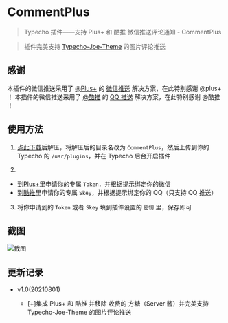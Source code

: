 # CommentPlus

> Typecho 插件——支持 Plus+ 和 酷推 微信推送评论通知 - CommentPlus

> 插件完美支持 [Typecho-Joe-Theme](https://www.vvhan.com/Typecho-Joe-Theme.html) 的图片评论推送
## 感谢

本插件的微信推送采用了 [@Plus+](https://pushplus.hxtrip.com/) 的 [微信推送](https://pushplus.hxtrip.com/) 解决方案，在此特别感谢 @plus+ ！
本插件的微信推送采用了 [@酷推](https://cp.xuthus.cc/) 的 [QQ 推送](https://cp.xuthus.cc/) 解决方案，在此特别感谢 @酷推 ！

## 使用方法

1.  [点此下载](https://github.com/uxiaohan/CommentPlus/archive/main.zip)后解压，将解压后的目录名改为 `CommentPlus`，然后上传到你的 Typecho 的 `/usr/plugins`，并在 Typecho 后台开启插件

2.

- 到[Plus+](https://pushplus.hxtrip.com/)里申请你的专属 `Token`，并根据提示绑定你的微信
- 到[酷推](https://cp.xuthus.cc/)里申请你的专属 `Skey`，并根据提示绑定你的 QQ（只支持 QQ 推送）

3.  将你申请到的 `Token` 或者 `Skey` 填到插件设置的 `密钥` 里，保存即可

## 截图

![截图](https://cdn.jsdelivr.net/gh/uxiaohan/CommentPlus/demo.jpg)

## 更新记录

- v1.0(20210801)

  - [+]集成 Plus+ 和 酷推 并移除 收费的 方糖（Server 酱）并完美支持 Typecho-Joe-Theme 的图片评论推送

